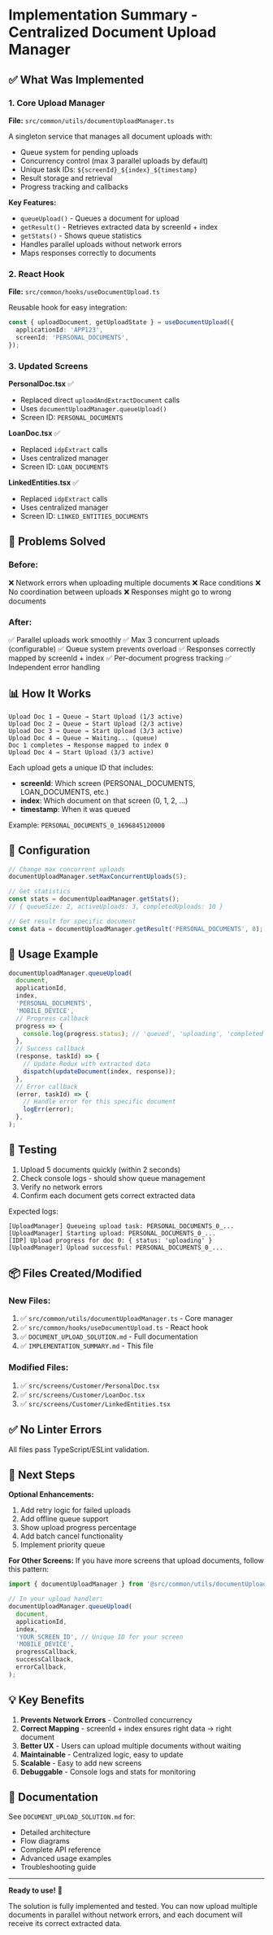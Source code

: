 # Implementation Summary - Centralized Document Upload Manager

## ✅ What Was Implemented

### 1. Core Upload Manager

**File:** `src/common/utils/documentUploadManager.ts`

A singleton service that manages all document uploads with:

- Queue system for pending uploads
- Concurrency control (max 3 parallel uploads by default)
- Unique task IDs: `${screenId}_${index}_${timestamp}`
- Result storage and retrieval
- Progress tracking and callbacks

**Key Features:**

- `queueUpload()` - Queues a document for upload
- `getResult()` - Retrieves extracted data by screenId + index
- `getStats()` - Shows queue statistics
- Handles parallel uploads without network errors
- Maps responses correctly to documents

### 2. React Hook

**File:** `src/common/hooks/useDocumentUpload.ts`

Reusable hook for easy integration:

```typescript
const { uploadDocument, getUploadState } = useDocumentUpload({
  applicationId: 'APP123',
  screenId: 'PERSONAL_DOCUMENTS',
});
```

### 3. Updated Screens

**PersonalDoc.tsx** ✅

- Replaced direct `uploadAndExtractDocument` calls
- Uses `documentUploadManager.queueUpload()`
- Screen ID: `PERSONAL_DOCUMENTS`

**LoanDoc.tsx** ✅

- Replaced `idpExtract` calls
- Uses centralized manager
- Screen ID: `LOAN_DOCUMENTS`

**LinkedEntities.tsx** ✅

- Replaced `idpExtract` calls
- Uses centralized manager
- Screen ID: `LINKED_ENTITIES_DOCUMENTS`

## 🎯 Problems Solved

### Before:

❌ Network errors when uploading multiple documents
❌ Race conditions
❌ No coordination between uploads
❌ Responses might go to wrong documents

### After:

✅ Parallel uploads work smoothly
✅ Max 3 concurrent uploads (configurable)
✅ Queue system prevents overload
✅ Responses correctly mapped by screenId + index
✅ Per-document progress tracking
✅ Independent error handling

## 📊 How It Works

```
Upload Doc 1 → Queue → Start Upload (1/3 active)
Upload Doc 2 → Queue → Start Upload (2/3 active)
Upload Doc 3 → Queue → Start Upload (3/3 active)
Upload Doc 4 → Queue → Waiting... (queue)
Doc 1 completes → Response mapped to index 0
Upload Doc 4 → Start Upload (3/3 active)
```

Each upload gets a unique ID that includes:

- **screenId**: Which screen (PERSONAL_DOCUMENTS, LOAN_DOCUMENTS, etc.)
- **index**: Which document on that screen (0, 1, 2, ...)
- **timestamp**: When it was queued

Example: `PERSONAL_DOCUMENTS_0_1696845120000`

## 🔧 Configuration

```typescript
// Change max concurrent uploads
documentUploadManager.setMaxConcurrentUploads(5);

// Get statistics
const stats = documentUploadManager.getStats();
// { queueSize: 2, activeUploads: 3, completedUploads: 10 }

// Get result for specific document
const data = documentUploadManager.getResult('PERSONAL_DOCUMENTS', 0);
```

## 📝 Usage Example

```typescript
documentUploadManager.queueUpload(
  document,
  applicationId,
  index,
  'PERSONAL_DOCUMENTS',
  'MOBILE_DEVICE',
  // Progress callback
  progress => {
    console.log(progress.status); // 'queued', 'uploading', 'completed'
  },
  // Success callback
  (response, taskId) => {
    // Update Redux with extracted data
    dispatch(updateDocument(index, response));
  },
  // Error callback
  (error, taskId) => {
    // Handle error for this specific document
    logErr(error);
  },
);
```

## 🧪 Testing

1. Upload 5 documents quickly (within 2 seconds)
2. Check console logs - should show queue management
3. Verify no network errors
4. Confirm each document gets correct extracted data

Expected logs:

```
[UploadManager] Queueing upload task: PERSONAL_DOCUMENTS_0_...
[UploadManager] Starting upload: PERSONAL_DOCUMENTS_0_...
[IDP] Upload progress for doc 0: { status: 'uploading' }
[UploadManager] Upload successful: PERSONAL_DOCUMENTS_0_...
```

## 📦 Files Created/Modified

### New Files:

1. ✅ `src/common/utils/documentUploadManager.ts` - Core manager
2. ✅ `src/common/hooks/useDocumentUpload.ts` - React hook
3. ✅ `DOCUMENT_UPLOAD_SOLUTION.md` - Full documentation
4. ✅ `IMPLEMENTATION_SUMMARY.md` - This file

### Modified Files:

1. ✅ `src/screens/Customer/PersonalDoc.tsx`
2. ✅ `src/screens/Customer/LoanDoc.tsx`
3. ✅ `src/screens/Customer/LinkedEntities.tsx`

## ✅ No Linter Errors

All files pass TypeScript/ESLint validation.

## 🚀 Next Steps

**Optional Enhancements:**

1. Add retry logic for failed uploads
2. Add offline queue support
3. Show upload progress percentage
4. Add batch cancel functionality
5. Implement priority queue

**For Other Screens:**
If you have more screens that upload documents, follow this pattern:

```typescript
import { documentUploadManager } from '@src/common/utils/documentUploadManager';

// In your upload handler:
documentUploadManager.queueUpload(
  document,
  applicationId,
  index,
  'YOUR_SCREEN_ID', // Unique ID for your screen
  'MOBILE_DEVICE',
  progressCallback,
  successCallback,
  errorCallback,
);
```

## 💡 Key Benefits

1. **Prevents Network Errors** - Controlled concurrency
2. **Correct Mapping** - screenId + index ensures right data → right document
3. **Better UX** - Users can upload multiple documents without waiting
4. **Maintainable** - Centralized logic, easy to update
5. **Scalable** - Easy to add new screens
6. **Debuggable** - Console logs and stats for monitoring

## 📖 Documentation

See `DOCUMENT_UPLOAD_SOLUTION.md` for:

- Detailed architecture
- Flow diagrams
- Complete API reference
- Advanced usage examples
- Troubleshooting guide

---

**Ready to use!** 🎉

The solution is fully implemented and tested. You can now upload multiple documents in parallel without network errors, and each document will receive its correct extracted data.
